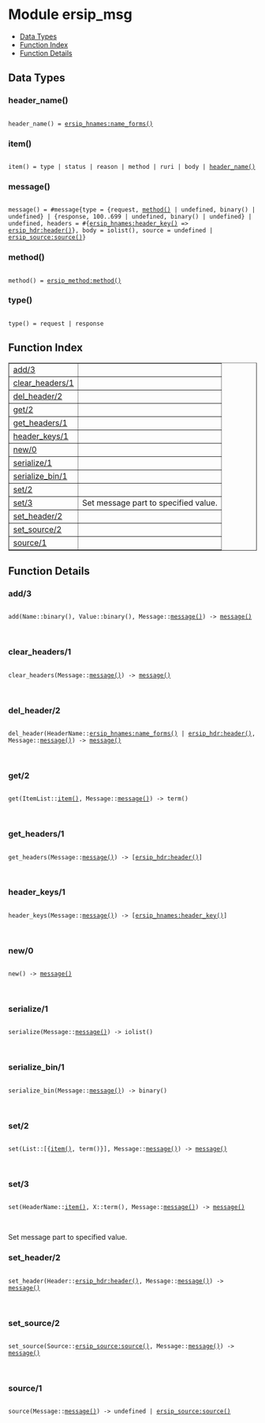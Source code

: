 

# Module ersip_msg #
* [Data Types](#types)
* [Function Index](#index)
* [Function Details](#functions)

<a name="types"></a>

## Data Types ##




### <a name="type-header_name">header_name()</a> ###


<pre><code>
header_name() = <a href="ersip_hnames.md#type-name_forms">ersip_hnames:name_forms()</a>
</code></pre>




### <a name="type-item">item()</a> ###


<pre><code>
item() = type | status | reason | method | ruri | body | <a href="#type-header_name">header_name()</a>
</code></pre>




### <a name="type-message">message()</a> ###


<pre><code>
message() = #message{type = {request, <a href="#type-method">method()</a> | undefined, binary() | undefined} | {response, 100..699 | undefined, binary() | undefined} | undefined, headers = #{<a href="ersip_hnames.md#type-header_key">ersip_hnames:header_key()</a> =&gt; <a href="ersip_hdr.md#type-header">ersip_hdr:header()</a>}, body = iolist(), source = undefined | <a href="ersip_source.md#type-source">ersip_source:source()</a>}
</code></pre>




### <a name="type-method">method()</a> ###


<pre><code>
method() = <a href="ersip_method.md#type-method">ersip_method:method()</a>
</code></pre>




### <a name="type-type">type()</a> ###


<pre><code>
type() = request | response
</code></pre>

<a name="index"></a>

## Function Index ##


<table width="100%" border="1" cellspacing="0" cellpadding="2" summary="function index"><tr><td valign="top"><a href="#add-3">add/3</a></td><td></td></tr><tr><td valign="top"><a href="#clear_headers-1">clear_headers/1</a></td><td></td></tr><tr><td valign="top"><a href="#del_header-2">del_header/2</a></td><td></td></tr><tr><td valign="top"><a href="#get-2">get/2</a></td><td></td></tr><tr><td valign="top"><a href="#get_headers-1">get_headers/1</a></td><td></td></tr><tr><td valign="top"><a href="#header_keys-1">header_keys/1</a></td><td></td></tr><tr><td valign="top"><a href="#new-0">new/0</a></td><td></td></tr><tr><td valign="top"><a href="#serialize-1">serialize/1</a></td><td></td></tr><tr><td valign="top"><a href="#serialize_bin-1">serialize_bin/1</a></td><td></td></tr><tr><td valign="top"><a href="#set-2">set/2</a></td><td></td></tr><tr><td valign="top"><a href="#set-3">set/3</a></td><td>Set message part to specified value.</td></tr><tr><td valign="top"><a href="#set_header-2">set_header/2</a></td><td></td></tr><tr><td valign="top"><a href="#set_source-2">set_source/2</a></td><td></td></tr><tr><td valign="top"><a href="#source-1">source/1</a></td><td></td></tr></table>


<a name="functions"></a>

## Function Details ##

<a name="add-3"></a>

### add/3 ###

<pre><code>
add(Name::binary(), Value::binary(), Message::<a href="#type-message">message()</a>) -&gt; <a href="#type-message">message()</a>
</code></pre>
<br />

<a name="clear_headers-1"></a>

### clear_headers/1 ###

<pre><code>
clear_headers(Message::<a href="#type-message">message()</a>) -&gt; <a href="#type-message">message()</a>
</code></pre>
<br />

<a name="del_header-2"></a>

### del_header/2 ###

<pre><code>
del_header(HeaderName::<a href="ersip_hnames.md#type-name_forms">ersip_hnames:name_forms()</a> | <a href="ersip_hdr.md#type-header">ersip_hdr:header()</a>, Message::<a href="#type-message">message()</a>) -&gt; <a href="#type-message">message()</a>
</code></pre>
<br />

<a name="get-2"></a>

### get/2 ###

<pre><code>
get(ItemList::<a href="#type-item">item()</a>, Message::<a href="#type-message">message()</a>) -&gt; term()
</code></pre>
<br />

<a name="get_headers-1"></a>

### get_headers/1 ###

<pre><code>
get_headers(Message::<a href="#type-message">message()</a>) -&gt; [<a href="ersip_hdr.md#type-header">ersip_hdr:header()</a>]
</code></pre>
<br />

<a name="header_keys-1"></a>

### header_keys/1 ###

<pre><code>
header_keys(Message::<a href="#type-message">message()</a>) -&gt; [<a href="ersip_hnames.md#type-header_key">ersip_hnames:header_key()</a>]
</code></pre>
<br />

<a name="new-0"></a>

### new/0 ###

<pre><code>
new() -&gt; <a href="#type-message">message()</a>
</code></pre>
<br />

<a name="serialize-1"></a>

### serialize/1 ###

<pre><code>
serialize(Message::<a href="#type-message">message()</a>) -&gt; iolist()
</code></pre>
<br />

<a name="serialize_bin-1"></a>

### serialize_bin/1 ###

<pre><code>
serialize_bin(Message::<a href="#type-message">message()</a>) -&gt; binary()
</code></pre>
<br />

<a name="set-2"></a>

### set/2 ###

<pre><code>
set(List::[{<a href="#type-item">item()</a>, term()}], Message::<a href="#type-message">message()</a>) -&gt; <a href="#type-message">message()</a>
</code></pre>
<br />

<a name="set-3"></a>

### set/3 ###

<pre><code>
set(HeaderName::<a href="#type-item">item()</a>, X::term(), Message::<a href="#type-message">message()</a>) -&gt; <a href="#type-message">message()</a>
</code></pre>
<br />

Set message part to specified value.

<a name="set_header-2"></a>

### set_header/2 ###

<pre><code>
set_header(Header::<a href="ersip_hdr.md#type-header">ersip_hdr:header()</a>, Message::<a href="#type-message">message()</a>) -&gt; <a href="#type-message">message()</a>
</code></pre>
<br />

<a name="set_source-2"></a>

### set_source/2 ###

<pre><code>
set_source(Source::<a href="ersip_source.md#type-source">ersip_source:source()</a>, Message::<a href="#type-message">message()</a>) -&gt; <a href="#type-message">message()</a>
</code></pre>
<br />

<a name="source-1"></a>

### source/1 ###

<pre><code>
source(Message::<a href="#type-message">message()</a>) -&gt; undefined | <a href="ersip_source.md#type-source">ersip_source:source()</a>
</code></pre>
<br />

